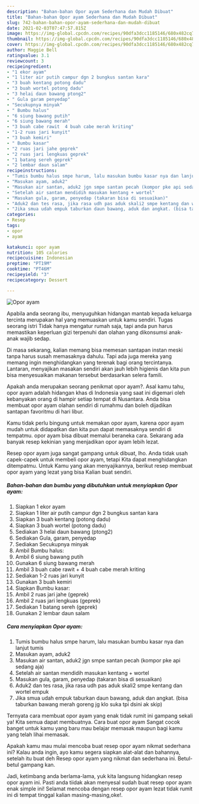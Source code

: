 ```yaml
---
description: "Bahan-bahan Opor ayam Sederhana dan Mudah Dibuat"
title: "Bahan-bahan Opor ayam Sederhana dan Mudah Dibuat"
slug: 742-bahan-bahan-opor-ayam-sederhana-dan-mudah-dibuat
date: 2021-02-03T07:47:57.815Z
image: https://img-global.cpcdn.com/recipes/90dfa3dcc1185146/680x482cq70/opor-ayam-foto-resep-utama.jpg
thumbnail: https://img-global.cpcdn.com/recipes/90dfa3dcc1185146/680x482cq70/opor-ayam-foto-resep-utama.jpg
cover: https://img-global.cpcdn.com/recipes/90dfa3dcc1185146/680x482cq70/opor-ayam-foto-resep-utama.jpg
author: Maggie Bell
ratingvalue: 3.1
reviewcount: 3
recipeingredient:
- "1 ekor ayam"
- "1 liter air putih campur dgn 2 bungkus santan kara"
- "3 buah kentang potong dadu"
- "3 buah wortel potong dadu"
- "3 helai daun bawang ptong2"
- " Gula garam penyedap"
- "Secukupnya minyak"
- " Bumbu halus"
- "6 siung bawang putih"
- "6 siung bawang merah"
- "3 buah cabe rawit  4 buah cabe merah kriting"
- "1-2 ruas jari kunyit"
- "3 buah kemiri"
- " Bumbu kasar"
- "2 ruas jari jahe geprek"
- "2 ruas jari lengkuas geprek"
- "1 batang sereh geprek"
- "2 lembar daun salam"
recipeinstructions:
- "Tumis bumbu halus smpe harum, lalu masukan bumbu kasar nya dan lanjut tumis"
- "Masukan ayam, aduk2"
- "Masukan air santan, aduk2 jgn smpe santan pecah (kompor pke api sedang aja)"
- "Setelah air santan mendidih masukan kentang + wortel"
- "Masukan gula, garam, penyedap (takaran bisa di sesuaikan)"
- "Aduk2 dan tes rasa, jika rasa udh pas aduk skali2 smpe kentang dan wortel empuk"
- "Jika smua udah empuk taburkan daun bawang, aduk dan angkat. (bisa taburkan bawang merah goreng jg klo suka tpi dsini ak skip)"
categories:
- Resep
tags:
- opor
- ayam

katakunci: opor ayam 
nutrition: 105 calories
recipecuisine: Indonesian
preptime: "PT19M"
cooktime: "PT46M"
recipeyield: "3"
recipecategory: Dessert

---
```



![Opor ayam](https://img-global.cpcdn.com/recipes/90dfa3dcc1185146/680x482cq70/opor-ayam-foto-resep-utama.jpg)

Apabila anda seorang ibu, menyuguhkan hidangan mantab kepada keluarga tercinta merupakan hal yang memuaskan untuk kamu sendiri. Tugas seorang istri Tidak hanya mengatur rumah saja, tapi anda pun harus memastikan keperluan gizi terpenuhi dan olahan yang dikonsumsi anak-anak wajib sedap.

Di masa  sekarang, kalian memang bisa memesan santapan instan meski tanpa harus susah memasaknya dahulu. Tapi ada juga mereka yang memang ingin menghidangkan yang terenak bagi orang tercintanya. Lantaran, menyajikan masakan sendiri akan jauh lebih higienis dan kita pun bisa menyesuaikan makanan tersebut berdasarkan selera famili. 



Apakah anda merupakan seorang penikmat opor ayam?. Asal kamu tahu, opor ayam adalah hidangan khas di Indonesia yang saat ini digemari oleh kebanyakan orang di hampir setiap tempat di Nusantara. Anda bisa membuat opor ayam olahan sendiri di rumahmu dan boleh dijadikan santapan favoritmu di hari libur.

Kamu tidak perlu bingung untuk memakan opor ayam, karena opor ayam mudah untuk didapatkan dan kita pun dapat memasaknya sendiri di tempatmu. opor ayam bisa dibuat memalui beraneka cara. Sekarang ada banyak resep kekinian yang menjadikan opor ayam lebih lezat.

Resep opor ayam juga sangat gampang untuk dibuat, lho. Anda tidak usah capek-capek untuk membeli opor ayam, tetapi Kita dapat menghidangkan ditempatmu. Untuk Kamu yang akan menyajikannya, berikut resep membuat opor ayam yang lezat yang bisa Kalian buat sendiri.

<!--inarticleads1-->

##### Bahan-bahan dan bumbu yang dibutuhkan untuk menyiapkan Opor ayam:

1. Siapkan 1 ekor ayam
1. Siapkan 1 liter air putih campur dgn 2 bungkus santan kara
1. Siapkan 3 buah kentang (potong dadu)
1. Siapkan 3 buah wortel (potong dadu)
1. Sediakan 3 helai daun bawang (ptong2)
1. Sediakan  Gula, garam, penyedap
1. Sediakan Secukupnya minyak
1. Ambil  Bumbu halus:
1. Ambil 6 siung bawang putih
1. Gunakan 6 siung bawang merah
1. Ambil 3 buah cabe rawit + 4 buah cabe merah kriting
1. Sediakan 1-2 ruas jari kunyit
1. Gunakan 3 buah kemiri
1. Siapkan  Bumbu kasar:
1. Ambil 2 ruas jari jahe (geprek)
1. Ambil 2 ruas jari lengkuas (geprek)
1. Sediakan 1 batang sereh (geprek)
1. Gunakan 2 lembar daun salam




<!--inarticleads2-->

##### Cara menyiapkan Opor ayam:

1. Tumis bumbu halus smpe harum, lalu masukan bumbu kasar nya dan lanjut tumis
1. Masukan ayam, aduk2
1. Masukan air santan, aduk2 jgn smpe santan pecah (kompor pke api sedang aja)
1. Setelah air santan mendidih masukan kentang + wortel
1. Masukan gula, garam, penyedap (takaran bisa di sesuaikan)
1. Aduk2 dan tes rasa, jika rasa udh pas aduk skali2 smpe kentang dan wortel empuk
1. Jika smua udah empuk taburkan daun bawang, aduk dan angkat. (bisa taburkan bawang merah goreng jg klo suka tpi dsini ak skip)




Ternyata cara membuat opor ayam yang enak tidak rumit ini gampang sekali ya! Kita semua dapat membuatnya. Cara buat opor ayam Sangat cocok banget untuk kamu yang baru mau belajar memasak maupun bagi kamu yang telah lihai memasak.

Apakah kamu mau mulai mencoba buat resep opor ayam nikmat sederhana ini? Kalau anda ingin, ayo kamu segera siapkan alat-alat dan bahannya, setelah itu buat deh Resep opor ayam yang nikmat dan sederhana ini. Betul-betul gampang kan. 

Jadi, ketimbang anda berlama-lama, yuk kita langsung hidangkan resep opor ayam ini. Pasti anda tiidak akan menyesal sudah buat resep opor ayam enak simple ini! Selamat mencoba dengan resep opor ayam lezat tidak rumit ini di tempat tinggal kalian masing-masing,oke!.

